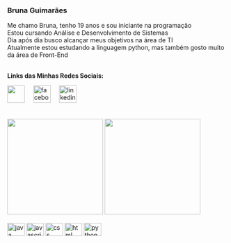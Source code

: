 ### Bruna Guimarães

Me chamo Bruna, tenho 19 anos e sou iniciante na programação <br>
Estou cursando Análise e Desenvolvimento de Sistemas <br>
Dia após dia busco alcançar meus objetivos na área de TI <br>
Atualmente estou estudando a linguagem python, mas também gosto muito da área de Front-End <br><br>


**Links das Minhas Redes Sociais:**
<div>
      <a href="https://instagram.com/bruh_gmrs" target="_blank"><img src="https://cdn-icons-png.flaticon.com/128/1384/1384063.png" heigth="40" width="40"></a>
        <span> &nbsp;&nbsp;&nbsp; </span>
     <a href="https://www.facebook.com/Bruh.Gmrs" target="_blank"><img alt="facebook" height="40" width="40" src="https://cdn-icons-png.flaticon.com/128/2111/2111398.png"></a>
        <span> &nbsp;&nbsp;&nbsp; </span>
     <a href="https://www.linkedin.com/in/bruna-gmrs/" target="_blank"><img alt="linkedin" height="40" width="40" src="https://cdn-icons-png.flaticon.com/128/3536/3536505.png"></a>
  <br><br>
</div>

<br>

<div>
      <img height="220em" src="https://github-readme-stats.vercel.app/api?username=brunagmrs&show_icons=true&theme=dracula" />
      <img height="220em" src="https://github-readme-stats.vercel.app/api/top-langs/?username=brunagmrs&theme=dracula"/>
</div>

<div style="display: inline_block">
         <br>
         <img align="center" alt="java" height="30" width="40" src="https://cdn.jsdelivr.net/gh/devicons/devicon@latest/icons/java/java-original.svg" />
         <img align="center" alt="javascript" height="30" width="40" src="https://cdn.jsdelivr.net/gh/devicons/devicon@latest/icons/javascript/javascript-original.svg" />
         <img align="center" alt="css" height="30" width="40" src="https://cdn.jsdelivr.net/gh/devicons/devicon@latest/icons/css3/css3-original.svg" />
         <img align="center" alt="html" height="30" width="40" src="https://cdn.jsdelivr.net/gh/devicons/devicon@latest/icons/html5/html5-original.svg" />
         <img align="center" alt="python" height="30" width="40" src="https://cdn.jsdelivr.net/gh/devicons/devicon@latest/icons/python/python-original.svg" />
</div>
